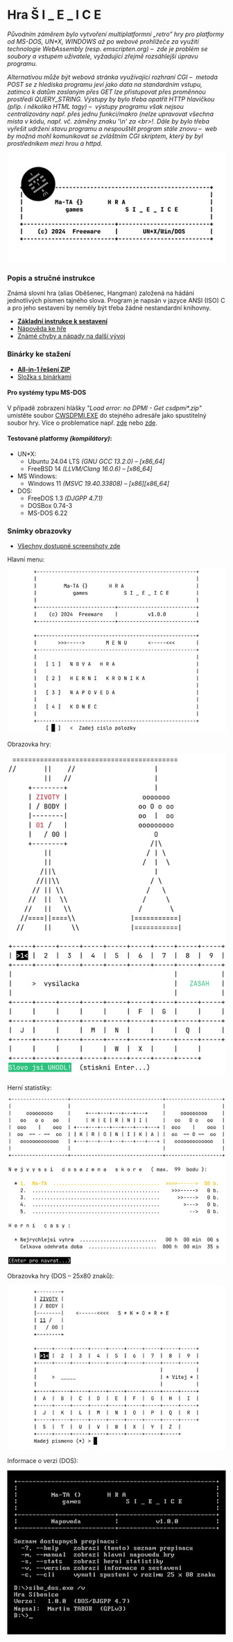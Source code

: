 # Hra Š I _ E _ I C E

*Původním záměrem bylo vytvoření multiplatformní &bdquo;retro&rdquo; hry pro platformy
od MS-DOS,  UN\*X,  WINDOWS až po webové prohlížeče za využití technologie
WebAssembly (resp. emscripten.org)&nbsp;&ndash;&nbsp; zde je problém se soubory a vstupem
uživatele, vyžadující zřejmě rozsáhlejší úpravu programu.*

*Alternativou může být webová stránka využívající rozhraní CGI&nbsp;&ndash;&nbsp;
metoda POST se z hlediska programu jeví jako data na standardním vstupu,
zatímco k datům zaslaným přes GET lze přistupovat přes proměnnou prostředí QUERY_STRING.
Výstupy by bylo třeba opatřit HTTP hlavičkou (příp. i několika HTML tagy)&nbsp;&ndash;&nbsp;
výstupy programu však nejsou centralizovány např. přes jednu funkci/makro (nelze upravovat všechna
místa v kódu, např. vč. záměny znaku '\n' za \<br\>!.
Dále by bylo třeba vyřešit udržení stavu programu a nespouštět program stále znovu&nbsp;&ndash;&nbsp;
web by možná mohl komunikovat se zvláštním CGI skriptem, který by byl prostředníkem mezi hrou
a httpd.*


![Šibenice – ikona](res/github.png)

### Popis a stručné instrukce
Známá slovní hra (alias Oběšenec, Hangman) založená na hádání jednotlivých písmen tajného slova.
Program je napsán v jazyce ANSI (ISO) C a pro jeho sestavení by neměly být třeba žádné nestandardní knihovny.

- **[Základní instrukce k sestavení](how_make.txt)**
- [Nápověda ke hře](res/napoveda.txt)
- [Známé chyby a nápady na další vývoj](res/poznamky.txt)


### Binárky ke stažení

- **[All-in-1 řešení ZIP](https://github.com/ma-ta/BTWA1/releases/download/v1.0.0/sibenice_1.0.0_bin.zip)**
- [Složka s binárkami](bin/)


#### Pro systémy typu MS-DOS
V případě zobrazení hlášky *"Load error: no DPMI - Get csdpmi\*.zip"* umístěte soubor [CWSDPMI.EXE](/bin/CWSDPMI.EXE) do stejného adresáře jako spustitelný soubor hry. Více o problematice např. [zde](//en.wikipedia.org/wiki/CWSDPMI) nebo [zde](https://sandmann.dotster.com/cwsdpmi/).


#### Testované platformy *(kompilátory)*:
- UN*X:
  - Ubuntu 24.04 LTS *(GNU GCC 13.2.0) – [x86_64]*
  - FreeBSD 14 *(LLVM/Clang 16.0.6) – [x86_64]*
- MS Windows:
  - Windows 11 *(MSVC 19.40.33808) – [x86][x86_64]*
- DOS:
  - FreeDOS 1.3 *(DJGPP 4.7.1)*
  - DOSBox 0.74-3
  - MS-DOS 6.22

### Snímky obrazovky

- [Všechny dostupné screenshoty zde](res/screenshots)

Hlavní menu:

![Šibenice – Menu](res/screenshots/menu.png)

Obrazovka hry:

![Šibenice – Hra](res/screenshots/hra.png)

Herní statistiky:

![Šibenice – Statistiky](res/screenshots/kronika.png)

Obrazovka hry (DOS – 25x80 znaků):

![Šibenice – MS-DOS](res/screenshots/hra-dos.png)

Informace o verzi (DOS):

![Šibenice – MS-DOS](res/screenshots/prepinace-dos.png)
